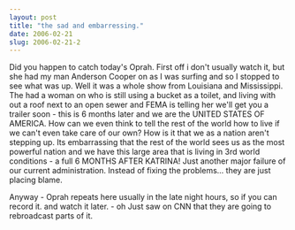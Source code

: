 ```yaml
---
layout: post
title: "the sad and embarressing."
date: 2006-02-21
slug: 2006-02-21-2
---
```


Did you happen to catch today&apos;s Oprah.  First off i don&apos;t usually watch it, but she had my man Anderson Cooper on as I was surfing and so I stopped to see what was up.  Well it was a whole show from Louisiana and Mississippi.  The had a woman on who is still using a bucket as a toilet, and living with out a roof next to an open sewer and FEMA is telling her we&apos;ll get you a trailer soon - this is 6 months later and we are the UNITED STATES OF AMERICA.  How can we even think to tell the rest of the world how to live if we can&apos;t even take care of our own? How is it that we as a nation aren&apos;t stepping up.  Its embarrassing that the rest of the world sees us as the most powerful nation and we have this large area that is living in 3rd world conditions - a full 6 MONTHS AFTER KATRINA!  Just another major failure of our current administration.  Instead of fixing the problems... they are just placing blame.

Anyway - Oprah repeats here usually in the late  night hours, so if you can record it. and watch it later. - oh Just saw on CNN that they are going to rebroadcast parts of it.


